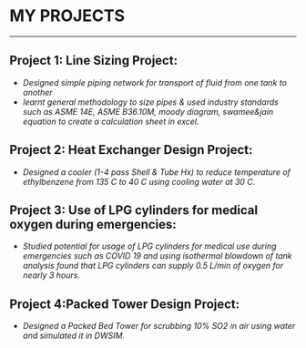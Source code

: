 # MY PROJECTS
---

## Project 1:	Line Sizing Project: 
- *Designed simple piping network for transport of fluid from one tank to another* 
- *learnt general methodology to size pipes & used industry standards such as ASME 14E, ASME B36.10M, moody diagram, swamee&jain equation to create a calculation sheet in excel.*


## Project 2: Heat Exchanger Design Project:
-	*Designed a cooler (1-4 pass Shell & Tube Hx) to reduce temperature of ethylbenzene from 135 C to 40 C using cooling water at 30 C.*


## Project 3: Use of LPG cylinders for medical oxygen during emergencies:
-	*Studied potential for usage of LPG cylinders for medical use during emergencies such as COVID 19 and using isothermal blowdown of tank analysis found that LPG cylinders can supply 0.5 L/min of oxygen for nearly 3 hours.*


## Project 4:Packed Tower Design Project:
-	*Designed a Packed Bed Tower for scrubbing 10% SO2 in air using water and simulated it in DWSIM.*

